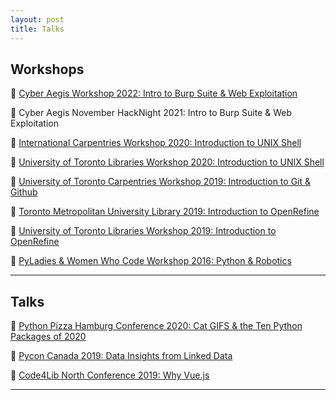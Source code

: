 ```yaml
---
layout: post
title: Talks
---
```


## Workshops

🎉 [Cyber Aegis Workshop 2022: Intro to Burp Suite & Web Exploitation](https://docs.google.com/presentation/d/1SBCKRcQGZVdjvF8puu5WnH3cAULQwXIaBr0HiW_qaXI/edit?usp=sharing)

🎉 Cyber Aegis November HackNight 2021: Intro to Burp Suite & Web Exploitation

🎉 [International Carpentries Workshop 2020: Introduction to UNIX Shell](https://jordanpedersen.github.io/2020-08-14-international/)

🎉 [University of Toronto Libraries Workshop 2020: Introduction to UNIX Shell](https://brockdsl.github.io/2020-08-19-Carpentry-Online/)

🎉 [University of Toronto Carpentries Workshop 2019: Introduction to Git & Github](https://docs.google.com/presentation/d/12bTlX9TLeKlBgRKVjLKifcON3wQde0GvZbGAUD3DaZI/edit?usp=sharing)

🎉 [Toronto Metropolitan University Library 2019: Introduction to OpenRefine](https://rachelwritingcode.github.io/2019-04-18-Ryerson/)

🎉 [University of Toronto Libraries Workshop 2019: Introduction to OpenRefine](https://jordanpedersen.github.io/2019-03-11-UniversityofToronto/)

🎉 [ PyLadies & Women Who Code Workshop 2016: Python & Robotics ](https://docs.google.com/presentation/d/1bPcJztavFp446BhchM5uzrk3uMNsvPxYTS8gB9Ejzbs/edit?usp=sharing")

---
## Talks 

🎉 [Python Pizza Hamburg Conference 2020: Cat GIFS & the Ten Python Packages of 2020](https://docs.google.com/presentation/d/1m4HYGgQy2E6EJhx0Bley5M0kuDNYkfApxSodqENU1OQ/edit?usp=sharing)

🎉 [Pycon Canada 2019: Data Insights from Linked Data](https://2019.pycon.ca/talks/talk-147/)

🎉 [Code4Lib North Conference 2019: Why Vue.js](https://docs.google.com/presentation/d/14xDy2ylz0JoNm4n8hV2ApfH-dtEUwy7Wq96OnRJpTkI/edit?usp=sharing)

---